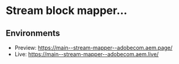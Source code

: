 # Stream block mapper...

## Environments
- Preview: https://main--stream-mapper--adobecom.aem.page/
- Live: https://main--stream-mapper--adobecom.aem.live/
